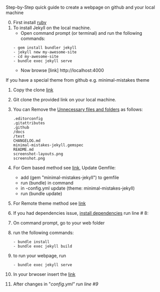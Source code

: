 Step-by-Step quick guide to create a webpage on github and your local machine

0. First install [ruby](https://rubyinstaller.org/)
1. To install Jekyll on the local machine.
    - Open command prompt (or terminal) and run the following commands:
	```
	- gem install bundler jekyll
	- jekyll new my-awesome-site
	- cd my-awesome-site
	- bundle exec jekyll serve
	```
    - Now browse [link] http://localhost:4000

If you have a special theme from github e.g. minimal-mistakes theme
1. Copy the clone [link](https://github.com/mmistakes/minimal-mistakes)
2. Git clone the provided link on your local machine.
3. You can Remove the [Unnecessary files and folders](https://mmistakes.github.io/minimal-mistakes/docs/quick-start-guide/#remove-the-unnecessary) as follows:
	```
	.editorconfig
	.gitattributes
	.github
	/docs
	/test
	CHANGELOG.md
	minimal-mistakes-jekyll.gemspec
	README.md
	screenshot-layouts.png
	screenshot.png
	```
4. For Gem based method see [link](https://mmistakes.github.io/minimal-mistakes/docs/quick-start-guide/#gem-based-method), Update Gemfile:
	- add (gem "minimal-mistakes-jekyll") to gemfile
	- run (bundle) in command
	- in -config.yml update (theme: minimal-mistakes-jekyll)
	- run (bundle update)

5. For Remote theme method see [link](https://mmistakes.github.io/minimal-mistakes/docs/quick-start-guide/#remote-theme-method)
6. If you had dependencies issue, [install dependencies](https://mmistakes.github.io/minimal-mistakes/docs/installation/#install-dependencies) run line # 8:
7. On command prompt, go to your web folder
8. run the following commands:
	```
	- bundle install
	- bundle exec jekyll build
	```
9. to run your webpage, run
	```
	- bundle exec jekyll serve
  	```
10. In your brwoser insert the [link](http://127.0.0.1:4000)
11. After changes in "_config.yml" run line #9_
